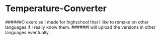 # Temperature-Converter
######C exercise I made for highschool that I like to remake on other languages if I really know them.
######I will upload the versions in other languages eventually.
